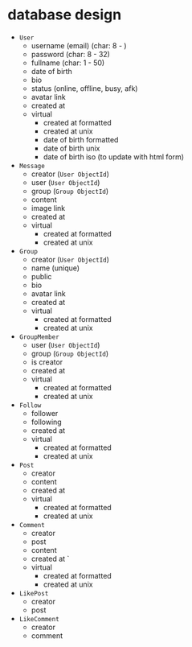 # database design
- `User`
	- username (email) (char: 8 - )
	- password (char: 8 - 32)
	- fullname (char: 1 - 50)
	- date of birth
	- bio
	- status (online, offline, busy, afk)
	- avatar link
	- created at
	- virtual
		- created at formatted
		- created at unix
		- date of birth formatted
		- date of birth unix
		- date of birth iso (to update with html form)
- `Message`
	- creator (`User ObjectId`)
	- user (`User ObjectId`)
	- group (`Group ObjectId`)
	- content
	- image link
	- created at
	- virtual
		- created at formatted
		- created at unix
- `Group`
	- creator (`User ObjectId`)
	- name (unique)
	- public
	- bio
	- avatar link
	- created at
	- virtual
		- created at formatted
		- created at unix
- `GroupMember`
	- user (`User ObjectId`)
	- group (`Group ObjectId`)
	- is creator
	- created at
	- virtual
		- created at formatted
		- created at unix
- `Follow`
	- follower
	- following
	- created at
	- virtual
		- created at formatted
		- created at unix
- `Post`
	- creator
	- content
	- created at
	- virtual
		- created at formatted
		- created at unix
- `Comment`
	- creator
	- post
	- content
	- created at `
	- virtual
		- created at formatted
		- created at unix
- `LikePost`
	- creator
	- post
- `LikeComment`
	- creator
	- comment
